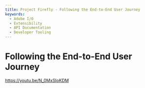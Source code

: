 ```yaml
---
title: Project Firefly - Following the End-to-End User Journey 
keywords:
  - Adobe I/O
  - Extensibility
  - API Documentation
  - Developer Tooling  
---
```


# Following the End-to-End User Journey

<Media slots="video"/>

<https://youtu.be/N_0MxSIoKDM>
